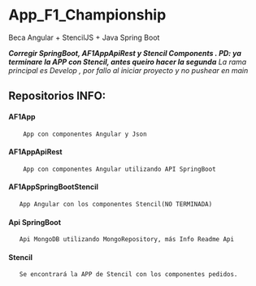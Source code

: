 # App_F1_Championship
 Beca Angular + StencilJS + Java Spring Boot
 
 
***Corregir SpringBoot, AF1AppApiRest y Stencil Components . PD: ya terminare la APP con Stencil, antes queiro hacer la segunda***
_La rama principal es Develop , por fallo al iniciar proyecto y no pushear en main_
 
## Repositorios INFO:

#### AF1App
     
        App con componentes Angular y Json  
        
#### AF1AppApiRest
     
        App con componentes Angular utilizando API SpringBoot       
        
        
#### AF1AppSpringBootStencil
   
       App Angular con los componentes Stencil(NO TERMINADA)
        
#### Api SpringBoot
    
       Api MongoDB utilizando MongoRepository, más Info Readme Api
       
#### Stencil
    
       Se encontrará la APP de Stencil con los componentes pedidos.      
       
       
       
